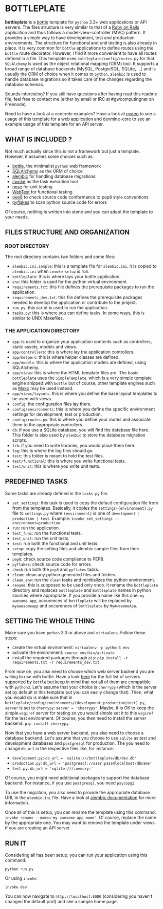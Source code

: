 # BOTTLEPLATE

**bottleplate** is a [bottle](http://bottlepy.org/docs/stable/) template for
`python` 3.3+ web applications or API servers. The files structure is very
similar to that of a [Ruby on Rails](http://rubyonrails.org/) application and
thus follows a model-view-controller (MVC) pattern.  It provides a simple way to
have development, test and production environments.  The structure for
functional and unit testing is also already in place.  It is very common for
`bottle` applications to define routes using the `bottle` route decorator.
However, I find it more convenient to have all routes defined in a file. This
template uses `bottleplate/config/routes.py` for that.  `SQLAlchemy` is used as
the object relational mapping (ORM) tool. It supports a broad range of database
backends (MySQL, PostgreSQL, SQLite, ...) and is usually the ORM of choice when
it comes to `python`. `alembic` is used to handle database migrations so it
takes care of the changes regarding the database schemas.

Sounds interesting? If you still have questions after having read this readme
file, feel free to contact me (either by email or IRC at #gwcomputingnet on
Freenode).

Need to have a look at a concrete examples? Have a look at
[pydeo](https://github.com/Rolinh/pydeo) to see a usage of this template for a
web application and [devmine-core](https://github.com/DevMine/devmine-core) to
see an example usage of this template for an API server.

## WHAT IS INCLUDED ?

Not much actually since this is not a framework but just a template. However, it
assumes some choices such as:

* [bottle](http://bottlepy.org/docs/stable/), the minimalist `python` web
  framework
* [SQLAlchemy](http://www.sqlalchemy.org/) as the ORM of choice
* [alembic](https://bitbucket.org/zzzeek/alembic) for handling database
  migrations
* [invoke](http://invoke.readthedocs.org/) as the task execution tool
* [nose](https://nose.readthedocs.org) for unit testing
* [WebTest](http://webtest.readthedocs.org/) for functional testing
* [pep8](http://pep8.readthedocs.org/) to check source code conformance to pep8
  style conventions
* [pyflakes](https://launchpad.net/pyflakes) to scan python source code for
  errors

Of course, nothing is written into stone and you can adapt the template to your
needs.

## FILES STRUCTURE AND ORGANIZATION

### ROOT DIRECTORY

The root directory contains two folders and some files:

* `alembic.ini.sample`: this is a template file for `alembic.ini`. It is copied
  to `alembic.ini` when `invoke setup` is run.
* `bottleplate`: this is where lays your bottle application.
* `env`: this folder is used for the python virtual environment.
* `requirements.txt`: this file defines the prerequisite packages to run the
  application.
* `requirements_dev.txt`: this file defines the prerequisite packages needed to
  develop the application or contribute to the project.
* `run.py`: this script is used to run the application.
* `tasks.py`: this is where you can define tasks. In some ways, this is similar
  to UNIX Makefiles. 

### THE APPLICATION DIRECTORY

* `app`: is used to organize your application contents such as controllers,
  static assets, models and views.
* `app/controllers`: this is where lay the application controllers.
* `app/helpers`: this is where helper classes are defined.
* `app/models`: this is where the application models are defined, using
  SQLAlchemy.
* `app/views`: this is where the HTML template files are. The basic
  `bottleplate` uses the `SimpleTemplate`, which is a very simple template
  engine shipped with `bottle` but of course, other template engines such as
  [Mako](http://www.makotemplates.org/) may be used instead.
* `app/views/layouts`: this is where you define the base layout templates to be
  used with views.
* `config`: the configuration files lay there.
* `config/environments`: this is where you define the specific environment
  settings for development, test or production.
* `config/routes.py`: this is where you define your routes and associate them to
  the appropriate controllers.
* `db`: if you use a SQLite database, you will find the database file here. 
  This folder is also used by `alembic` to store the database migration
  scripts.
* `lib`: if you need to write libraries, you would place them here.
* `log`: this is where the log files should go.
* `test`: this folder is meant to hold the test files.
* `test/functional`: this is where you write functional tests.
* `test/unit`: this is where you write unit tests.

## PREDEFINED TASKS

Some tasks are already defined in the `tasks.py` file.

* `set_settings`: this task is used to copy the default configuration file from
  from the templates. Basically, it copies the `settings-{environment}.py` file
  to `settings.py` where `{environment}` is one of `development | production |
  test`.
  Example:
  `invoke set_settings --environment=production`
* `run`: run the application.
* `test_func`: run the functional tests.
* `test_unit`: run the unit tests.
* `test`: run both the functional and unit tests.
* `setup`: copy the setting files and alembic sample files from their templates.
* `pep8`: check source code compliance to PEP8.
* `pyflakes`: check source code for errors.
* `check` run both the `pep8` and `pyflakes` tasks.
* `clean`: clean any python generated files and folders.
* `clean_env`: run the `clean` tasks and reinitializes the python environment.
* `rename`: this is supposed to be used only once. It rename the `bottleplate`
  directory and replaces `bottleplate` and `Bottleplate` names in python sources
  where appropriate. If you provide a name like this one: `my awesome app`,
  occurences of `bottleplate` will be replaced by `myawesomeapp` and occurences
  of `Bottleplate` by `MyAwesomeApp`.

## SETTING THE WHOLE THING

Make sure you have `python` 3.3 or above and `virtualenv`. Follow these steps:

* create the virtual environment: `virtualenv -p python3 env`
* activate the environment: `source env/bin/activate`
* install the required packages through `pip`:
  `pip install -r requirements.txt -r requirements_dev.txt`

From now on, you also need to choose which web server backend you are willing to
use with bottle. Have a look
[here](http://bottlepy.org/docs/stable/deployment.html#switching-the-server-backend)
for the full list of servers supported by `bottle` but keep in mind that not all
of them are compatible with `python3`.  Let's assume that your choice is
`cherrypy` (which is the server set by default in this template but you can
easily change that). Then, what you would do is make sure that in
`bottleplate/config/environments/(development|production|test).py`, `server` is
set to `cherrypy`: `server = 'cherrypy'`. Maybe, it is OK to keep the simple
`wsgiref` server for testing so you would simple set it to this `wsgiref` for
the test environment.
Of course, you then need to install the server backend: `pip install cherrypy`.

Now that you have a web server backend, you also need to choose a database
backend. Let's assume that you choose to use `sqlite` as test and
development databases and `postgresql` for production. The you need to change
`db_url` in the respective files like, for instance:

* `development.py`: `db_url = 'sqlite:///bottleplate/db/dev.db'`
* `production.py`: `db_url = 'postgresql://user:pass@localhost/dbname'`
* `test.py`: `db_url = 'sqlite:///:memory:'`

Of course, you might need additional packages to support the database backend.
For instance, if you use `postgresql`, you need `psycopg2`.

To use the migration, you also need to provide the appropriate database URL in
the `alembic.ini` file. Have a look at
[alembic documentation](http://alembic.readthedocs.org/) for more information.

Once all of this is setup, you can rename the template using this command:
`invoke rename --name='my awesome app name'`.
Of course, replace the name by the appropriate one. You may want to remove the
template under views if you are creating an API server.

## RUN IT

Considering all has been setup, you can run your application using this command:

    python run.py

Or using `invoke`:

    invoke dev

You can now navigate to `http://localhost:8080` (considering you haven't changed
the default port) and see a sample home page.
